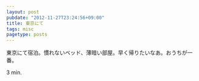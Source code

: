 ```yaml
---
layout: post
pubdate: "2012-11-27T23:24:56+09:00"
title: 東京にて
tags: misc
pagetype: posts
---
```

東京にて宿泊。慣れないベッド、薄暗い部屋。早く帰りたいなあ。おうちが一番。

3 min.
